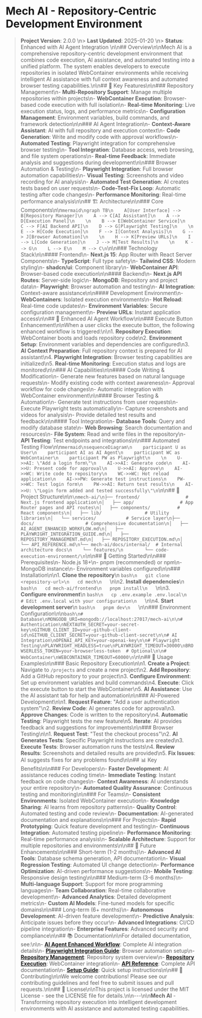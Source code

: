 # Mech AI - Repository-Centric Development Environment

> **Project Version**: 2.0.0  \n> **Last Updated**: 2025-01-20  \n> **Status**: Enhanced with AI Agent Integration  \n\n## Overview\n\nMech AI is a comprehensive repository-centric development environment that combines code execution, AI assistance, and automated testing into a unified platform. The system enables developers to execute repositories in isolated WebContainer environments while receiving intelligent AI assistance with full context awareness and automated browser testing capabilities.\n\n## 🚀 Key Features\n\n### Repository Management\n- **Multi-Repository Support**: Manage multiple repositories within projects\n- **WebContainer Execution**: Browser-based code execution with full isolation\n- **Real-time Monitoring**: Live execution status, logs, and performance metrics\n- **Configuration Management**: Environment variables, build commands, and framework detection\n\n### AI Agent Integration\n- **Context-Aware Assistant**: AI with full repository and execution context\n- **Code Generation**: Write and modify code with approval workflows\n- **Automated Testing**: Playwright integration for comprehensive browser testing\n- **Tool Integration**: Database access, web browsing, and file system operations\n- **Real-time Feedback**: Immediate analysis and suggestions during development\n\n### Browser Automation & Testing\n- **Playwright Integration**: Full browser automation capabilities\n- **Visual Testing**: Screenshots and video recording for AI analysis\n- **Automated Test Generation**: AI creates tests based on user requests\n- **Code-Test-Fix Loop**: Automatic testing after code changes\n- **Performance Monitoring**: Real-time performance analysis\n\n## 🏗️ Architecture\n\n### Core Components\n\n```mermaid\ngraph TB\n    A[User Interface] --> B[Repository Manager]\n    A --> C[AI Assistant]\n    A --> D[Execution Panel]\n    \n    B --> E[WebContainer Service]\n    C --> F[AI Backend API]\n    D --> G[Playwright Testing]\n    \n    E --> H[Code Execution]\n    F --> I[Context Analysis]\n    G --> J[Browser Automation]\n    \n    H --> K[Preview URLs]\n    I --> L[Code Generation]\n    J --> M[Test Results]\n    \n    K --> G\n    L --> E\n    M --> C\n```\n\n### Technology Stack\n\n#### Frontend\n- **Next.js 15**: App Router with React Server Components\n- **TypeScript**: Full type safety\n- **Tailwind CSS**: Modern styling\n- **shadcn/ui**: Component library\n- **WebContainer API**: Browser-based code execution\n\n#### Backend\n- **Next.js API Routes**: Server-side logic\n- **MongoDB**: Repository and project data\n- **Playwright**: Browser automation and testing\n- **AI Integration**: Context-aware assistance\n\n#### Development Environment\n- **WebContainers**: Isolated execution environments\n- **Hot Reload**: Real-time code updates\n- **Environment Variables**: Secure configuration management\n- **Preview URLs**: Instant application access\n\n## 🤖 Enhanced AI Agent Workflow\n\n### Execute Button Enhancement\n\nWhen a user clicks the execute button, the following enhanced workflow is triggered:\n\n1. **Repository Execution**: WebContainer boots and loads repository code\n2. **Environment Setup**: Environment variables and dependencies are configured\n3. **AI Context Preparation**: Full repository context is prepared for AI assistant\n4. **Playwright Integration**: Browser testing capabilities are initialized\n5. **Real-time Monitoring**: Execution status and logs are monitored\n\n### AI Capabilities\n\n#### Code Writing & Modification\n- Generate new features based on natural language requests\n- Modify existing code with context awareness\n- Approval workflow for code changes\n- Automatic integration with WebContainer environment\n\n#### Browser Testing & Automation\n- Generate test instructions from user requests\n- Execute Playwright tests automatically\n- Capture screenshots and videos for analysis\n- Provide detailed test results and feedback\n\n#### Tool Integration\n- **Database Tools**: Query and modify database state\n- **Web Browsing**: Search documentation and resources\n- **File System**: Read and write files in the repository\n- **API Testing**: Test endpoints and integrations\n\n### Automated Testing Flow\n\n```mermaid\nsequenceDiagram\n    participant U as User\n    participant AI as AI Agent\n    participant WC as WebContainer\n    participant PW as Playwright\n    \n    U->>AI: \"Add a login form\"\n    AI->>AI: Generate code\n    AI->>U: Present code for approval\n    U->>AI: Approve\n    AI->>WC: Write code to repository\n    WC->>WC: Hot reload application\n    AI->>PW: Generate test instructions\n    PW->>WC: Test login form\n    PW->>AI: Return test results\n    AI->>U: \"Login form added and tested successfully\"\n```\n\n## 📁 Project Structure\n\n```\nmech-ai/\n├── frontend/                 # Next.js frontend application\n│   ├── app/                 # App Router pages and API routes\n│   ├── components/          # React components\n│   ├── lib/                # Utility libraries\n│   └── services/           # Service layer\n├── docs/                   # Comprehensive documentation\n│   ├── AI_AGENT_ENHANCED_WORKFLOW.md\n│   ├── PLAYWRIGHT_INTEGRATION_GUIDE.md\n│   ├── REPOSITORY_MANAGEMENT.md\n│   ├── REPOSITORY_EXECUTION.md\n│   └── API_REFERENCE.md\n└── mech-ai/docs/internal/  # Internal architecture docs\n    └── features/\n        └── code-execution-environment/\n```\n\n## 🚦 Getting Started\n\n### Prerequisites\n- Node.js 18+\n- pnpm (recommended) or npm\n- MongoDB instance\n- Environment variables configured\n\n### Installation\n\n1. **Clone the repository**\n   ```bash\n   git clone <repository-url>\n   cd mech\n   ```\n\n2. **Install dependencies**\n   ```bash\n   cd mech-ai/frontend\n   pnpm install\n   ```\n\n3. **Configure environment**\n   ```bash\n   cp .env.example .env.local\n   # Edit .env.local with your configuration\n   ```\n\n4. **Start development server**\n   ```bash\n   pnpm dev\n   ```\n\n### Environment Configuration\n\n```bash\n# Database\nMONGODB_URI=mongodb://localhost:27017/mech-ai\n\n# Authentication\nNEXTAUTH_SECRET=your-secret-key\nGITHUB_CLIENT_ID=your-github-client-id\nGITHUB_CLIENT_SECRET=your-github-client-secret\n\n# AI Integration\nOPENAI_API_KEY=your-openai-key\n\n# Playwright Testing\nPLAYWRIGHT_HEADLESS=true\nPLAYWRIGHT_TIMEOUT=30000\nBROWSERLESS_TOKEN=your-browserless-token  # Optional\n\n# WebContainer\nWEBCONTAINER_TIMEOUT=60000\n```\n\n## 🔧 Usage Examples\n\n### Basic Repository Execution\n\n1. **Create a Project**: Navigate to `/projects` and create a new project\n2. **Add Repository**: Add a GitHub repository to your project\n3. **Configure Environment**: Set up environment variables and build commands\n4. **Execute**: Click the execute button to start the WebContainer\n5. **AI Assistance**: Use the AI assistant tab for help and automation\n\n### AI-Powered Development\n\n1. **Request Feature**: \"Add a user authentication system\"\n2. **Review Code**: AI generates code for approval\n3. **Approve Changes**: Code is written to the repository\n4. **Automatic Testing**: Playwright tests the new feature\n5. **Iterate**: AI provides feedback and suggestions for improvements\n\n### Browser Testing\n\n1. **Request Test**: \"Test the checkout process\"\n2. **AI Generates Tests**: Specific Playwright instructions are created\n3. **Execute Tests**: Browser automation runs the tests\n4. **Review Results**: Screenshots and detailed results are provided\n5. **Fix Issues**: AI suggests fixes for any problems found\n\n## 📊 Key Benefits\n\n### For Developers\n- **Faster Development**: AI assistance reduces coding time\n- **Immediate Testing**: Instant feedback on code changes\n- **Context Awareness**: AI understands your entire repository\n- **Automated Quality Assurance**: Continuous testing and monitoring\n\n### For Teams\n- **Consistent Environments**: Isolated WebContainer execution\n- **Knowledge Sharing**: AI learns from repository patterns\n- **Quality Control**: Automated testing and code review\n- **Documentation**: AI-generated documentation and explanations\n\n### For Projects\n- **Rapid Prototyping**: Quick feature development and testing\n- **Continuous Integration**: Automated testing pipeline\n- **Performance Monitoring**: Real-time performance analysis\n- **Scalable Architecture**: Support for multiple repositories and environments\n\n## 🔮 Future Enhancements\n\n### Short-term (1-2 months)\n- **Advanced AI Tools**: Database schema generation, API documentation\n- **Visual Regression Testing**: Automated UI change detection\n- **Performance Optimization**: AI-driven performance suggestions\n- **Mobile Testing**: Responsive design testing\n\n### Medium-term (3-6 months)\n- **Multi-language Support**: Support for more programming languages\n- **Team Collaboration**: Real-time collaborative development\n- **Advanced Analytics**: Detailed development metrics\n- **Custom AI Models**: Fine-tuned models for specific domains\n\n### Long-term (6+ months)\n- **Autonomous Development**: AI-driven feature development\n- **Predictive Analysis**: Anticipate issues before they occur\n- **Advanced Integrations**: CI/CD pipeline integration\n- **Enterprise Features**: Advanced security and compliance\n\n## 📚 Documentation\n\nFor detailed documentation, see:\n\n- **[AI Agent Enhanced Workflow](./AI_AGENT_ENHANCED_WORKFLOW.md)**: Complete AI integration details\n- **[Playwright Integration Guide](./PLAYWRIGHT_INTEGRATION_GUIDE.md)**: Browser automation setup\n- **[Repository Management](./REPOSITORY_MANAGEMENT.md)**: Repository system overview\n- **[Repository Execution](./REPOSITORY_EXECUTION.md)**: WebContainer integration\n- **[API Reference](./API_REFERENCE.md)**: Complete API documentation\n- **[Setup Guide](./SETUP_GUIDE.md)**: Quick setup instructions\n\n## 🤝 Contributing\n\nWe welcome contributions! Please see our contributing guidelines and feel free to submit issues and pull requests.\n\n## 📄 License\n\nThis project is licensed under the MIT License - see the LICENSE file for details.\n\n---\n\n**Mech AI** - Transforming repository execution into intelligent development environments with AI assistance and automated testing capabilities. 